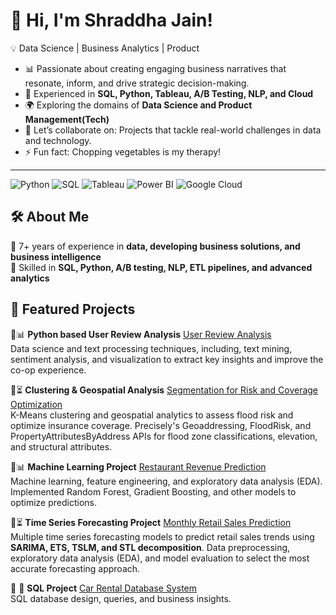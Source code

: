 # 👋 Hi, I'm Shraddha Jain!

  💡 Data Science | Business Analytics | Product
+ 📊 Passionate about creating engaging business narratives that resonate, inform, and drive strategic decision-making.
+ 🚀 Experienced in **SQL, Python, Tableau, A/B Testing, NLP, and Cloud**  
+ 🌍 Exploring the domains of **Data Science and Product Management(Tech)**
+ 👯 Let’s collaborate on: Projects that tackle real-world challenges in data and technology.
+ ⚡ Fun fact: Chopping vegetables is my therapy!

---
![Python](https://img.shields.io/badge/-Python-3776AB?style=flat&logo=python&logoColor=white)
![SQL](https://img.shields.io/badge/-SQL-CC2927?style=flat&logo=postgresql&logoColor=white)
![Tableau](https://img.shields.io/badge/-Tableau-E97627?style=flat&logo=tableau&logoColor=white)
![Power BI](https://img.shields.io/badge/-Power%20BI-F2C811?style=flat&logo=powerbi&logoColor=black)
![Google Cloud](https://img.shields.io/badge/-Google%20Cloud-4285F4?style=flat&logo=google-cloud&logoColor=white)

## 🛠 About Me
🔹 7+ years of experience in **data, developing business solutions, and business intelligence**  
🔹 Skilled in **SQL, Python, A/B testing, NLP, ETL pipelines, and advanced analytics**

<!-- 
## 📊 GitHub Stats
...loading
![Shraddha's GitHub Stats](https://github-readme-stats.vercel.app/api?username=your-github-username&show_icons=true&theme=dark)
![Top Languages](https://github-readme-stats.vercel.app/api/top-langs/?username=your-github-username&layout=compact&theme=dark)
-->


## 🚀 Featured Projects

🔹📊 **Python based User Review Analysis**
[User Review Analysis](https://github.com/shraddhajn02/User-Review-Analysis)  
Data science and text processing techniques, including, text mining, sentiment analysis, and visualization to extract key insights and improve the co-op experience.

🔹⏳ **Clustering & Geospatial Analysis**
[Segmentation for Risk and Coverage Optimization](https://github.com/shraddhajn02/Clustering-Geospatial-Analytics) <br>
K-Means clustering and geospatial analytics to assess flood risk and optimize insurance coverage.
Precisely's Geoaddressing, FloodRisk, and PropertyAttributesByAddress APIs for flood zone classifications, elevation, and structural attributes.

🔹📊 **Machine Learning Project**
[Restaurant Revenue Prediction](https://github.com/YOUR_GITHUB_USERNAME/restaurant-revenue-prediction)  
Machine learning, feature engineering, and exploratory data analysis (EDA). Implemented Random Forest, Gradient Boosting, and other models to optimize predictions.

🔹⏳ **Time Series Forecasting Project**
[Monthly Retail Sales Prediction](https://github.com/shraddhajn02/Monthly-Retail-Sales-Prediction) <br>
Multiple time series forecasting models to predict retail sales trends using **SARIMA, ETS, TSLM, and STL decomposition**.
Data preprocessing, exploratory data analysis (EDA), and model evaluation to select the most accurate forecasting approach.

🔹 💾 **SQL Project**
[Car Rental Database System](https://github.com/shraddhajn02/SQL-based-Car-Rental-Management-System)  
SQL database design, queries, and business insights.

<!--
🔹 [**Customer Sentiment Analysis**](https://github.com/your-repo) – NLP analysis on 20,000+ reviews for consumer insights  
🔹 [**Risk & Coverage Optimization**](https://github.com/your-repo) – Clustering & geospatial analysis for insurance risk assessment  
🔹 [**Revenue & Churn Prediction**](https://github.com/your-repo) – Machine learning model improving churn prediction accuracy by 40%  
🔹 [**UberEats Data Visualization**](https://github.com/your-repo) – Tableau dashboards analyzing 10,000+ user reviews  
-->
